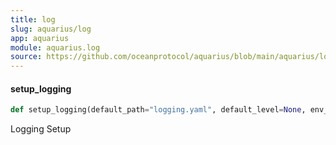 ```yaml
---
title: log
slug: aquarius/log
app: aquarius
module: aquarius.log
source: https://github.com/oceanprotocol/aquarius/blob/main/aquarius/log.py
---
```

#### setup\_logging

```python
def setup_logging(default_path="logging.yaml", default_level=None, env_key="LOG_CFG")
```

Logging Setup

